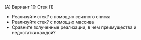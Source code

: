 (A) Вариант 10: Стек (1)
- Реализуйте стек? с помощью связного списка
- Реализуйте стек? с помощью массива
- Сравните полученные реализации, в чем преимущества и недостатки каждой?
